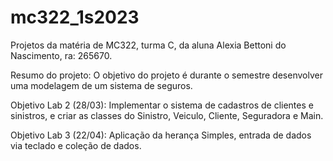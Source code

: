 # mc322_1s2023
Projetos da matéria de MC322, turma C, da aluna Alexia Bettoni do Nascimento, ra: 265670.

Resumo do projeto:
O objetivo do projeto é durante o semestre desenvolver uma modelagem de um sistema de seguros.

Objetivo Lab 2 (28/03):
Implementar o sistema de cadastros de clientes e sinistros, e criar as classes do Sinistro, Veiculo, Cliente, Seguradora e Main.

Objetivo Lab 3 (22/04):
Aplicação da herança Simples, entrada de dados via teclado e coleção de dados.

